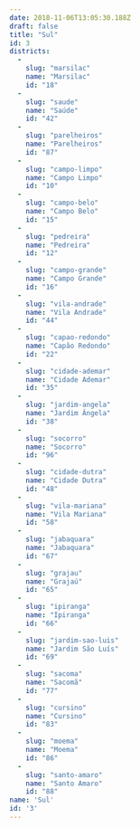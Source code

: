 ```yaml
---
date: 2018-11-06T13:05:30.188Z
draft: false
title: "Sul"
id: 3
districts:
  -
    slug: "marsilac"
    name: "Marsilac"
    id: "18"
  -
    slug: "saude"
    name: "Saúde"
    id: "42"
  -
    slug: "parelheiros"
    name: "Parelheiros"
    id: "87"
  -
    slug: "campo-limpo"
    name: "Campo Limpo"
    id: "10"
  -
    slug: "campo-belo"
    name: "Campo Belo"
    id: "15"
  -
    slug: "pedreira"
    name: "Pedreira"
    id: "12"
  -
    slug: "campo-grande"
    name: "Campo Grande"
    id: "16"
  -
    slug: "vila-andrade"
    name: "Vila Andrade"
    id: "44"
  -
    slug: "capao-redondo"
    name: "Capão Redondo"
    id: "22"
  -
    slug: "cidade-ademar"
    name: "Cidade Ademar"
    id: "35"
  -
    slug: "jardim-angela"
    name: "Jardim Ângela"
    id: "38"
  -
    slug: "socorro"
    name: "Socorro"
    id: "96"
  -
    slug: "cidade-dutra"
    name: "Cidade Dutra"
    id: "48"
  -
    slug: "vila-mariana"
    name: "Vila Mariana"
    id: "58"
  -
    slug: "jabaquara"
    name: "Jabaquara"
    id: "67"
  -
    slug: "grajau"
    name: "Grajaú"
    id: "65"
  -
    slug: "ipiranga"
    name: "Ipiranga"
    id: "66"
  -
    slug: "jardim-sao-luis"
    name: "Jardim São Luís"
    id: "69"
  -
    slug: "sacoma"
    name: "Sacomã"
    id: "77"
  -
    slug: "cursino"
    name: "Cursino"
    id: "83"
  -
    slug: "moema"
    name: "Moema"
    id: "86"
  -
    slug: "santo-amaro"
    name: "Santo Amaro"
    id: "88"
name: 'Sul'
id: '3'
---
```

		
